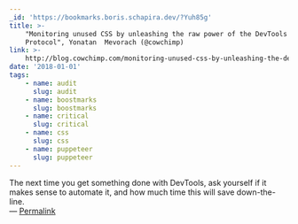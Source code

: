 ```yaml
---
_id: 'https://bookmarks.boris.schapira.dev/?Yuh85g'
title: >-
    "Monitoring unused CSS by unleashing the raw power of the DevTools
    Protocol", Yonatan  Mevorach (@cowchimp)
link: >-
    http://blog.cowchimp.com/monitoring-unused-css-by-unleashing-the-devtools-protocol/
date: '2018-01-01'
tags:
    - name: audit
      slug: audit
    - name: boostmarks
      slug: boostmarks
    - name: critical
      slug: critical
    - name: css
      slug: css
    - name: puppeteer
      slug: puppeteer
---
```


The next time you get something done with DevTools, ask yourself if it makes
sense to automate it, and how much time this will save down-the-line.
<br>&#8212;
<a href="https://bookmarks.boris.schapira.dev/?Yuh85g" title="Permalink">Permalink</a>

